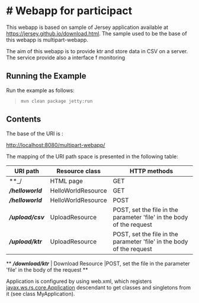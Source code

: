 
# Webapp for participact 
========================


This webapp is based on sample of Jersey application available at https://jersey.github.io/download.html. The sample used to be the base of this webapp is multipart-webapp.

The aim of this webapp is to provide ktr and store data in CSV on a server. The service provide also a interface f monitoring 


Running the Example
-------------------

Run the example as follows:

>     mvn clean package jetty:run



Contents
--------

The base of the URI is :

[http://localhost:8080/multipart-webapp/]( /)

The mapping of the URI path space is presented in the following table:

URI path                     | Resource class                                 | HTTP methods
---------------------------- | ---------------------------------------------- | --------------
**_/                         | HTML page                                      | GET
**_/helloworld_**            | HelloWorldResource                             | GET
**_/helloworld_**   	     | HelloWorldResource                             | POST
**_/upload/csv_**            | UploadResource                                 | POST, set the file in the parameter 'file' in the body of the request                                 
**_/upload/ktr_**            | UploadResource                                 |POST, set the file in the parameter 'file' in the body of the request 
**
**_/download/ktr_**          | Download Resource                              |POST, set the file in the parameter 'file' in the body of the request 
**

Application is configured by using web.xml, which registers
[javax.ws.rs.core.Application](https://jax-rs-spec.java.net/nonav/2.0/apidocs/javax/ws/rs/core/Application.html)
descendant to get classes and singletons from it (see class MyApplication).




